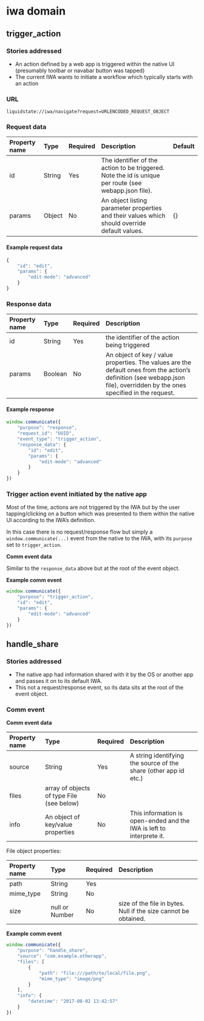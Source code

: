 # iwa domain

## trigger\_action

### Stories addressed <a id="stories-addressed-1"></a>

* An action defined by a web app is triggered within the native UI \(presumably toolbar or navabar button was tapped\)
* The current IWA wants to initiate a workflow which typically starts with an action

### URL <a id="url-1"></a>

```text
liquidstate://iwa/navigate?request=URLENCODED_REQUEST_OBJECT
```

### Request data <a id="request-data-1"></a>

| Property name | Type | Required | Description | Default |
| :--- | :--- | :--- | :--- | :--- |
| id | String | Yes | The identifier of the action to be triggered. Note the id is unique per route \(see webapp.json file\). | ​ |
| params | Object | No | An object listing parameter properties and their values which should override default values. | {} |

#### Example request data <a id="example-request-data"></a>

```javascript
{
    "id": "edit",
    "params": {
        "edit-mode": "advanced"
    }
}
```

### Response data <a id="response-data-1"></a>

| Property name | Type | Required | Description |
| :--- | :--- | :--- | :--- |
| id | String | Yes | the identifier of the action being triggered |
| params | Boolean | No | An object of key / value properties. The values are the default ones from the action’s definition \(see webapp.json file\), overridden by the ones specified in the request. |

#### Example response <a id="example-response-1"></a>

```javascript
window.communicate({
    "purpose": "response",
    "request_id": "UUID",
    "event_type": "trigger_action",
    "response_data": {
        "id": "edit",
        "params": {
            "edit-mode": "advanced"
        }
    }
})
```

### Trigger action event initiated by the native app <a id="trigger-action-event-initiated-by-the-native-app"></a>

Most of the time, actions are not triggered by the IWA but by the user tapping/clicking on a button which was presented to them within the native UI according to the IWA’s definition.

In this case there is no request/response flow but simply a `window.communicate(...)` event from the native to the IWA, with its `purpose` set to `trigger_action`.

**Comm event data**

Similar to the `response_data` above but at the root of the event object.

**Example comm event**

```javascript
window.communicate({
    "purpose": "trigger_action",
    "id": "edit",
    "params": {
        "edit-mode": "advanced"
    }
})
```

## handle\_share <a id="handle_share"></a>

### Stories addressed <a id="stories-addressed-2"></a>

* The native app had information shared with it by the OS or another app and passes it on to its default IWA.
* This not a request/response event, so its data sits at the root of the event object.

### Comm event <a id="comm-event"></a>

**Comm event data**

| Property name | Type | Required | Description |
| :--- | :--- | :--- | :--- |
| source | String | Yes | A string identifying the source of the share \(other app id etc.\) |
| files | array of objects of type File \(see below\) | No | ​ |
| info | An object of key/value properties | No | This information is open-ended and the IWA is left to interprete it. |

File object properties:

| Property name | Type | Required | Description |
| :--- | :--- | :--- | :--- |
| path | String | Yes | ​ |
| mime\_type | String | No | ​ |
| size | null or Number | No | size of the file in bytes. Null if the size cannot be obtained. |

**Example comm event**

```javascript
window.communicate({
    "purpose": "handle_share",
    "source": "com.example.otherapp",
    "files": [
        {
            "path": "file:///path/to/local/file.png",
            "mime_type": "image/png"
        }
    ],
    "info": {
        "datetime": "2017-08-02 13:42:57"
    }
})
```



